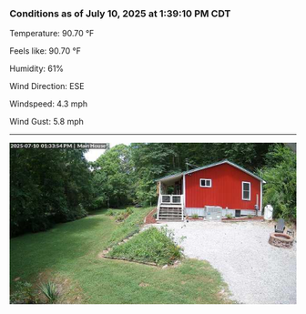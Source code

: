 ### Conditions as of July 10, 2025 at 1:39:10 PM CDT 

Temperature: 90.70 &deg;F

Feels like: 90.70 &deg;F

Humidity: 61%

Wind Direction: ESE

Windspeed: 4.3 mph

Wind Gust: 5.8 mph

---

<img src="./images/latest.jpeg"/>

